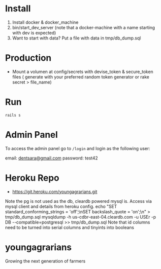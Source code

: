 Install
=======

1. Install docker & docker_machine
2. bin/start_dev_server (note that a docker-machine with a name starting with dev is expected)
3. Want to start with data?  Put a file with data in tmp/db_dump.sql

Production
=========

- Mount a volumen at config/secrets with devise_token & secure_token files ( generate with your preferred random token generator or rake secret > file_name)

Run
====

    rails s

Admin Panel
===========

To access the admin panel go to `/login` and login as the following user:

email: dentsara@gmail.com
password: test42

Heroku Repo
===========
- https://git.heroku.com/youngagrarians.git

Note the pg is not used as the db, cleardb powered mysql is.  Access via mysql client and details from heroku config.
echo "SET standard_conforming_strings = 'off';\nSET backslash_quote = 'on';\n" > tmp/db_dump.sql
mysqldump -h us-cdbr-east-04.cleardb.com -u USEr -p DB  --compatible=postgresql >> tmp/db_dump.sql
Note that id columns need to be turned into serial columns and tinyints into booleans

youngagrarians
==============

Growing the next generation of farmers

